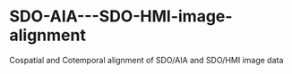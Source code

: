 # SDO-AIA---SDO-HMI-image-alignment
Cospatial and Cotemporal alignment of SDO/AIA and SDO/HMI image data
